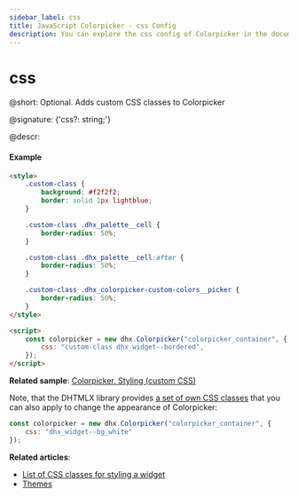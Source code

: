 ```yaml
---
sidebar_label: css
title: JavaScript Colorpicker - css Config 
description: You can explore the css config of Colorpicker in the documentation of the DHTMLX JavaScript UI library. Browse developer guides and API reference, try out code examples and live demos, and download a free 30-day evaluation version of DHTMLX Suite.
---
```


# css

@short: Optional. Adds custom CSS classes to Colorpicker

@signature: {'css?: string;'}

@descr:
#### Example

~~~html
<style>
	.custom-class {
		background: #f2f2f2;
		border: solid 1px lightblue;
	}

	.custom-class .dhx_palette__cell {
		border-radius: 50%;
	}

	.custom-class .dhx_palette__cell:after {
		border-radius: 50%;
	}

	.custom-class .dhx_colorpicker-custom-colors__picker {
		border-radius: 50%;
	}
</style>

<script>
	const colorpicker = new dhx.Colorpicker("colorpicker_container", {
		css: "custom-class dhx_widget--bordered",
	});
</script>
~~~

**Related sample**: [Colorpicker. Styling (custom CSS)](https://snippet.dhtmlx.com/mnwi3sp0)

Note, that the DHTMLX library provides [a set of own CSS classes](helpers/base_elements.md#list-of-css-classes-for-styling-a-widget) that you can also apply to change the appearance of Colorpicker:

~~~js
const colorpicker = new dhx.Colorpicker("colorpicker_container", {
    css: "dhx_widget--bg_white"
});
~~~

**Related articles**: 
- [List of CSS classes for styling a widget](helpers/base_elements.md#list-of-css-classes-for-styling-a-widget)
- [Themes](themes.md)
